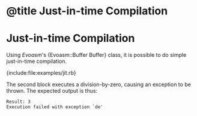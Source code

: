 # @title Just-in-time Compilation
# Just-in-time Compilation

Using *Evoasm*'s {Evoasm::Buffer Buffer} class, it is possible to do simple just-in-time compilation.

{include:file:examples/jit.rb}

The second block executes a division-by-zero, causing an exception to be thrown.
The expected output is thus:

```
Result: 3
Execution failed with exception `de'
```
